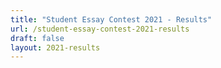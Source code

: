 ```yaml
---
title: "Student Essay Contest 2021 - Results"
url: /student-essay-contest-2021-results
draft: false
layout: 2021-results
---
```


